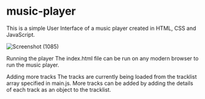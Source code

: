 # music-player
This is a simple User Interface of a music player created in HTML, CSS and JavaScript.

![Screenshot (1085)](https://github.com/user-attachments/assets/0064be78-a1ac-4d0f-925f-3f1d427e8e16)

Running the player
The index.html file can be run on any modern browser to run the music player.

Adding more tracks
The tracks are currently being loaded from the tracklist array specified in main.js. More tracks can be added by adding the details of each track as an object to the tracklist.
